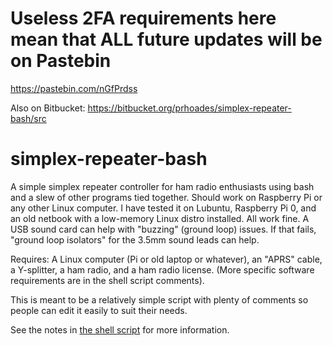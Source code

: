 # Useless 2FA requirements here mean that ALL future updates will be on Pastebin

https://pastebin.com/nGfPrdss

Also on Bitbucket: https://bitbucket.org/prhoades/simplex-repeater-bash/src

# simplex-repeater-bash
A simple simplex repeater controller for ham radio enthusiasts using bash and a slew of other programs tied together. Should work on Raspberry Pi or any other Linux computer. I have tested it on Lubuntu, Raspberry Pi 0, and an old netbook with a low-memory Linux distro installed. All work fine. A USB sound card can help with "buzzing" (ground loop) issues. If that fails, "ground loop isolators" for the 3.5mm sound leads can help.

Requires: A Linux computer (Pi or old laptop or whatever), an "APRS" cable, a Y-splitter, a ham radio, and a ham radio license. (More specific software requirements are in the shell script comments).

This is meant to be a relatively simple script with plenty of comments so people can edit it easily to suit their needs.

See the notes in [the shell script](https://github.com/howtophil/simplex-repeater-bash/blob/master/simplex.sh) for more information.
